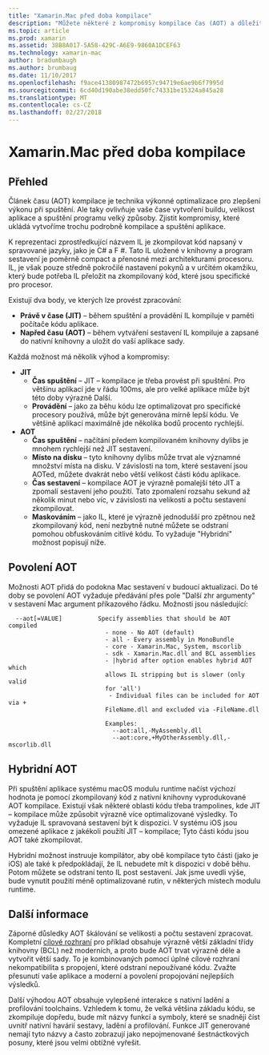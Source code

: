 ```yaml
---
title: "Xamarin.Mac před doba kompilace"
description: "Můžete některé z kompromisy kompilace čas (AOT) a důležité informace"
ms.topic: article
ms.prod: xamarin
ms.assetid: 38B8A017-5A58-429C-A6E9-9860A1DCEF63
ms.technology: xamarin-mac
author: bradumbaugh
ms.author: brumbaug
ms.date: 11/10/2017
ms.openlocfilehash: f9ace41380987472b6957c94719e6ae9b6f7995d
ms.sourcegitcommit: 6cd40d190abe38edd50fc74331be15324a845a28
ms.translationtype: MT
ms.contentlocale: cs-CZ
ms.lasthandoff: 02/27/2018
---
```

# <a name="xamarinmac-ahead-of-time-compilation"></a>Xamarin.Mac před doba kompilace

## <a name="overview"></a>Přehled

Článek času (AOT) kompilace je technika výkonné optimalizace pro zlepšení výkonu při spuštění. Ale taky ovlivňuje vaše čase vytvoření buildu, velikost aplikace a spuštění programu velký způsoby. Zjistit kompromisy, které ukládá vytvoříme trochu podrobně kompilace a spuštění aplikace.

K reprezentaci zprostředkující názvem IL je zkompilovat kód napsaný v spravované jazyky, jako je C# a F #. Tato IL uložené v knihovny a program sestavení je poměrně compact a přenosné mezi architekturami procesoru. IL, je však pouze středně pokročilé nastavení pokynů a v určitém okamžiku, který bude potřeba IL přeložit na zkompilovaný kód, které jsou specifické pro procesor.

Existují dva body, ve kterých lze provést zpracování:

- **Právě v čase (JIT)** – během spuštění a provádění IL kompiluje v paměti počítače kódu aplikace.
- **Napřed času (AOT)** – během vytváření sestavení IL kompiluje a zapsané do nativní knihovny a uložit do vaší aplikace sady.

Každá možnost má několik výhod a kompromisy:

- **JIT**
  - **Čas spuštění** – JIT – kompilace je třeba provést při spuštění. Pro většinu aplikací jde v řádu 100ms, ale pro velké aplikace může být této doby výrazně Další.
  - **Provádění** – jako za běhu kódu lze optimalizovat pro specifické procesory používá, může být generována mírně lepší kódu. Ve většině aplikací maximálně jde několika bodů procento rychlejší.
- **AOT**
  - **Čas spuštění** – načítání předem kompilovaném knihovny dylibs je mnohem rychlejší než JIT sestavení.
  - **Místo na disku** – tyto knihovny dylibs může trvat ale významné množství místa na disku. V závislosti na tom, které sestavení jsou AOTed, můžete dvakrát nebo větší velikost části kódu aplikace.
  - **Čas sestavení** – kompilace AOT je výrazně pomalejší této JIT a zpomalí sestavení jeho použití. Tato zpomalení rozsahu sekund až několik minut nebo víc, v závislosti na velikosti a počtu sestavení zkompilovat.
  - **Maskováním** – jako IL, které je výrazně jednodušší pro zpětnou než zkompilovaný kód, není nezbytně nutné můžete se odstraní pomohou obfuskováním citlivé kódu. To vyžaduje "Hybridní" možnost popisují níže.

## <a name="enabling-aot"></a>Povolení AOT

Možnosti AOT přidá do podokna Mac sestavení v budoucí aktualizaci. Do té doby se povolení AOT vyžaduje předávání přes pole "Další zhr argumenty" v sestavení Mac argument příkazového řádku. Možnosti jsou následující:


      --aot[=VALUE]          Specify assemblies that should be AOT compiled
                               - none - No AOT (default)
                               - all - Every assembly in MonoBundle
                               - core - Xamarin.Mac, System, mscorlib
                               - sdk - Xamarin.Mac.dll and BCL assemblies
                               - |hybrid after option enables hybrid AOT which
                               allows IL stripping but is slower (only valid
                               for 'all')
                                - Individual files can be included for AOT via +
                               FileName.dll and excluded via -FileName.dll

                               Examples:
                                 --aot:all,-MyAssembly.dll
                                 --aot:core,+MyOtherAssembly.dll,-mscorlib.dll



## <a name="hybrid-aot"></a>Hybridní AOT

Při spuštění aplikace systému macOS modulu runtime načíst výchozí hodnota je pomocí zkompilovaný kód z nativní knihovny vyprodukované AOT kompilace. Existují však některé oblasti kódu třeba trampolines, kde JIT – kompilace může způsobit výrazně více optimalizované výsledky. To vyžaduje IL spravovaná sestavení být k dispozici. V systému iOS jsou omezené aplikace z jakékoli použití JIT – kompilace; Tyto části kódu jsou AOT také zkompilovat.

Hybridní možnost instruuje kompilátor, aby obě kompilace tyto části (jako je iOS) ale také k předpokládají, že IL nebudete mít k dispozici v době běhu. Potom můžete se odstraní tento IL post sestavení. Jak jsme uvedli výše, bude vynutit použití méně optimalizované rutin, v některých místech modulu runtime.

## <a name="further-considerations"></a>Další informace

Záporné důsledky AOT škálování se velikosti a počtu sestavení zpracovat. Kompletní [cílové rozhraní](~/mac/platform/target-framework.md) pro příklad obsahuje výrazně větší základní třídy knihovny (BCL) než moderních, a proto bude AOT trvat výrazně déle a vytvořit větší sady. To je kombinovaných pomocí úplné cílové rozhraní nekompatibilita s propojení, které odstraní nepoužívané kódu. Zvažte přesunutí vaše aplikace a moderní a povolení propojování nejlepších výsledků.

Další výhodou AOT obsahuje vylepšené interakce s nativní ladění a profilování toolchains. Vzhledem k tomu, že velká většina základu kódu, se zkompiluje dopředu, bude mít názvy funkcí a symboly, které se snadněji číst uvnitř nativní havárií sestavy, ladění a profilování. Funkce JIT generované nemají tyto názvy a často zobrazují jako nepojmenované šestnáctkových posuny, které jsou velmi obtížné vyřešit.

